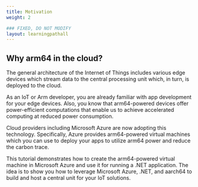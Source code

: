 ```yaml
---
title: Motivation
weight: 2

### FIXED, DO NOT MODIFY
layout: learningpathall
---
```


## Why arm64 in the cloud?
The general architecture of the Internet of Things includes various edge devices which stream data to the central processing unit which, in turn, is deployed to the cloud. 

As an IoT or Arm developer, you are already familiar with app development for your edge devices. Also, you know that arm64-powered devices offer power-efficient computations that enable us to achieve accelerated computing at reduced power consumption. 

Cloud providers including Microsoft Azure are now adopting this technology. Specifically, Azure provides arm64-powered virtual machines which you can use to deploy your apps to utilize arm64 power and reduce the carbon trace.

This tutorial demonstrates how to create the arm64-powered virtual machine in Microsoft Azure and use it for running a .NET application. The idea is to show you how to leverage Microsoft Azure, .NET, and aarch64 to build and host a central unit for your IoT solutions.
